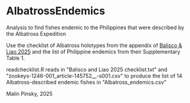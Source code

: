 # AlbatrossEndemics
Analysis to find fishes endemic to the Philippines that were described by the Albatross Expedition

Use the checklist of Albatross holotypes from the appendix of [Balisco & Liao 2025](https://pmc.ncbi.nlm.nih.gov/articles/PMC12305098/)
and the list of Philippine endemics from their Supplementary Table 1.

readchecklist.R reads in "Balisco and Liao 2025 checklist.txt" and "zookeys-1246-001_article-145752__-s001.csv" to produce the list of 14 Albatross-described endemic fishes in "Albatross_endemics.csv"

Malin Pinsky, 2025
